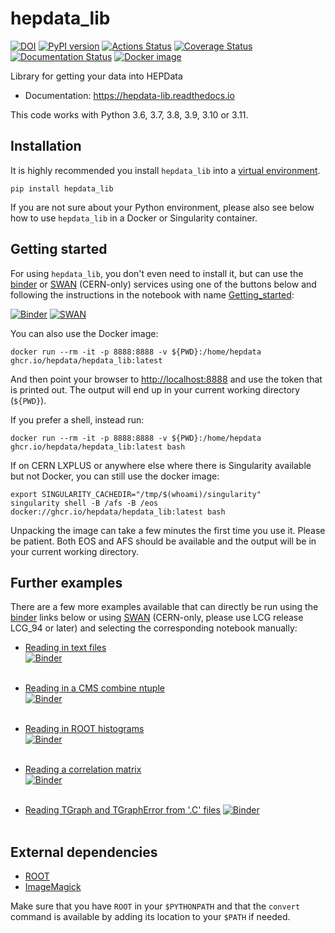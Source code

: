# hepdata_lib

[![DOI](https://zenodo.org/badge/DOI/10.5281/zenodo.1217998.svg)](https://doi.org/10.5281/zenodo.1217998)
[![PyPI version](https://badge.fury.io/py/hepdata-lib.svg)](https://badge.fury.io/py/hepdata-lib)
[![Actions Status](https://github.com/HEPData/hepdata_lib/workflows/tests/badge.svg)](https://github.com/HEPData/hepdata_lib/actions)
[![Coverage Status](https://codecov.io/gh/HEPData/hepdata_lib/graph/badge.svg?branch=master)](https://codecov.io/gh/HEPData/hepdata_lib?branch=master)
[![Documentation Status](https://readthedocs.org/projects/hepdata-lib/badge/)](http://hepdata-lib.readthedocs.io/)
[![Docker image](https://github.com/HEPData/hepdata_lib/actions/workflows/docker.yml/badge.svg)](https://github.com/HEPData/hepdata_lib/pkgs/container/hepdata_lib)

Library for getting your data into HEPData

- Documentation: https://hepdata-lib.readthedocs.io

This code works with Python 3.6, 3.7, 3.8, 3.9, 3.10 or 3.11.

## Installation

It is highly recommended you install `hepdata_lib` into a [virtual environment](https://packaging.python.org/guides/installing-using-pip-and-virtual-environments/).

```shell
pip install hepdata_lib
```

If you are not sure about your Python environment, please also see below how to use `hepdata_lib` in a Docker or Singularity container.

## Getting started

For using `hepdata_lib`, you don't even need to install it, but can use the [binder](https://mybinder.org/) or [SWAN](https://swan.cern.ch/) (CERN-only) services using one of the buttons below and following the instructions in the notebook with name [Getting_started](examples/Getting_started.ipynb):

[![Binder](https://mybinder.org/badge.svg)](https://mybinder.org/v2/gh/HEPData/hepdata_lib/master?filepath=examples/Getting_started.ipynb)
[![SWAN](https://swanserver.web.cern.ch/swanserver/images/badge_swan_white_150.png)](https://cern.ch/swanserver/cgi-bin/go/?projurl=https://github.com/HEPData/hepdata_lib.git)

You can also use the Docker image:

```shell
docker run --rm -it -p 8888:8888 -v ${PWD}:/home/hepdata ghcr.io/hepdata/hepdata_lib:latest
```

And then point your browser to [http://localhost:8888](http://localhost:8888) and use the token that is printed out. The output will end up in your current working directory (`${PWD}`).

If you prefer a shell, instead run:

```shell
docker run --rm -it -p 8888:8888 -v ${PWD}:/home/hepdata ghcr.io/hepdata/hepdata_lib:latest bash
```

If on CERN LXPLUS or anywhere else where there is Singularity available but not Docker, you can still use the docker image:

```shell
export SINGULARITY_CACHEDIR="/tmp/$(whoami)/singularity"
singularity shell -B /afs -B /eos docker://ghcr.io/hepdata/hepdata_lib:latest bash
```

Unpacking the image can take a few minutes the first time you use it. Please be patient. Both EOS and AFS should be available and the output will be in your current working directory.

## Further examples

There are a few more examples available that can directly be run using the [binder](https://mybinder.org/) links below or using [SWAN](https://swan.cern.ch/) (CERN-only, please use LCG release LCG_94 or later) and selecting the corresponding notebook manually:

- [Reading in text files](https://github.com/HEPData/hepdata_lib/blob/master/examples/Getting_started.ipynb)\
[![Binder](https://mybinder.org/badge.svg)](https://mybinder.org/v2/gh/HEPData/hepdata_lib/master?filepath=examples/Getting_started.ipynb)
<br/><br/>

- [Reading in a CMS combine ntuple](https://github.com/HEPData/hepdata_lib/blob/master/examples/combine_limits.ipynb)\
[![Binder](https://mybinder.org/badge.svg)](https://mybinder.org/v2/gh/HEPData/hepdata_lib/master?filepath=examples/combine_limits.ipynb)
<br/><br/>

- [Reading in ROOT histograms](https://github.com/HEPData/hepdata_lib/blob/master/examples/reading_histograms.ipynb)\
[![Binder](https://mybinder.org/badge.svg)](https://mybinder.org/v2/gh/HEPData/hepdata_lib/master?filepath=examples/reading_histograms.ipynb)
<br/><br/>

- [Reading a correlation matrix](https://github.com/HEPData/hepdata_lib/blob/master/examples/correlation.ipynb)\
[![Binder](https://mybinder.org/badge.svg)](https://mybinder.org/v2/gh/HEPData/hepdata_lib/master?filepath=examples/correlation.ipynb)
<br/><br/>

- [Reading TGraph and TGraphError from '.C' files](https://github.com/HEPData/hepdata_lib/blob/master/examples/read_c_file.ipynb)
[![Binder](https://mybinder.org/badge.svg)](https://mybinder.org/v2/gh/HEPData/hepdata_lib/master?filepath=examples/read_c_file.ipynb)
<br/><br/>

## External dependencies

- [ROOT](https://root.cern.ch)
- [ImageMagick](https://www.imagemagick.org)

Make sure that you have `ROOT` in your `$PYTHONPATH` and that the `convert` command is available by adding its location to your `$PATH` if needed.
